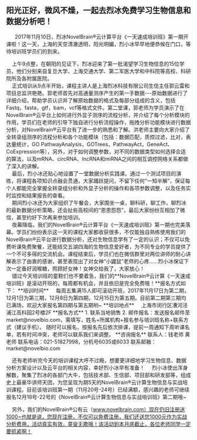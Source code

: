 ## **阳光正好，微风不燥，一起去烈冰免费学习生物信息和数据分析吧！**
&nbsp;
&nbsp; &nbsp; 2017年11月10日，烈冰NovelBrain®云计算平台《一天速成培训班》第一期开课啦！这一天，上海的天空清澈透明，阳光明媚，烈小冰早早地便恭候在门口，等待培训班学员们的到来。
<div style="text-align:center"><img data-src="1.jpg" 
width="300px" ></img> 
</div> 
&nbsp; &nbsp; 上午9点整，在朝阳的见证下，烈冰迎来了第一批渴望学习生物信息的15位学员，他们分别来自复旦大学、上海交通大学、第二军医大学和中科院等高校、科研院所及各附属医院。
<div style="text-align:center"><img data-src="2.jpg" 
width="300px" ></img> 
</div> 
&nbsp; &nbsp; 正式培训从9点半开始，课程主讲人是上海烈冰科技有限公司生信主任郭云雷和项目总监洪艳艳。郭老师首先对高通量测序产生的第一手数据---原始数据进行了详细介绍，帮助学员认识并了解原始数据的格式及每部分组成的含义，包括Fastq，fasta，gtf，bam，vcf等格式文件。第二堂课，郭老师为学员演示了在NovelBrain®云平台上如何进行外显子测序的流程分析，并介绍了每个分析模块的作用，学员们在老师的引导下独自进行分析流程操作，拖拽分析功能模块进行数据分析，对NovelBrain®云平台有了进一步的熟悉和了解。洪老师主要向大家介绍了全转录组测序的流程分析和各个功能模块（包括：数据匹配，质控过滤，比对，表达量统计，GO PathwayAnalysis，GOTrees，PathwayAct，GeneAct、CoExpression等），另外，对于如何调整参数，对不同的数据类型如何选择合适的算法，以及mRNA、circRNA、lncRNA和miRNA之间的相互调控网络关系都做了深入的讲解。
<div style="text-align:center"><img data-src="3.jpg" 
width="300px" ></img> 
</div> 
<div style="text-align:center"><img data-src="3.jpg" width="500px" ></img>
</div>
&nbsp; &nbsp; 最后，烈小冰还贴心地设置了一堂数据分析实践课。通过一个测试项目的演练，将课程各项知识点融会贯通，大家踊跃提问，不留下任何“一知半解”，保证每个人都能完全掌握全转录组分析和外显子分析的操作和各项参数调整，以及任务实时监控和结果报告的查看。
<div style="text-align:center"><img data-src="4.jpg" 
width="300px" ></img> 
</div> 
&nbsp; &nbsp; 期间烈小冰还为大家组织了午餐会，大家围坐一桌，聊科研，聊工作，聊烈冰的最新数据分析策略，还会扯些高校间的“恩恩怨怨”，最后大家纷纷互相加了微信，甚至约好下次再来参加培训。
<div style="text-align:center"><img data-src="5.jpg" 
width="300px" ></img> 
</div> 
&nbsp; &nbsp; 夜幕降临，我们的NovelBrain®云计算平台《一天速成培训班》第一期也完美落幕。学员们纷纷表示这一天的课程大家都收获很多，不仅能独自熟练使用我们的NovelBrain®云平台进行数据分析，还对生物信息学有了一定的认识；不仅可以免费听课免费聚餐，还能结交五湖四海的生物信息爱好者，为不同专业的学员提供了一个不可多得的交流机会。课程结束后，学员们也在微信群里对两位讲师的耐心讲解表示了由衷的感谢，甚至表现出了对女神“小鼹鼠”老师的心疼……烈小冰保证下次一定备好润喉糖，照顾好女神！女神交给我了，大家放心！
<div style="text-align:center"><img data-src="6.jpg" 
width="300px" ></img> 
</div> 
&nbsp; &nbsp; 错过今天培训班的童鞋们也不要着急，我们的**NovelBrain®云计算《一天速成培训班》是滚动开班的，每周都有机会，并且依旧是完全免费哦！**报名方式如下：
**培训时间**
&nbsp; &nbsp; 每周五集满15人即可滚动开班，2017年11月17日为第二期，12月1日为第三期，12月8日为第四期，12月15日为第五期。目前第二期第三期均已满场，欢迎大家报名第四期与第五期哟~
**培训地点**
&nbsp; &nbsp; 上海市闵行区漕河泾浦江高科园2号楼2F
**报名方式**
1.	联系当地销售
2.	邮件报名：发送报名邮件至market@novelbio.com，需填写，姓名+所属机构+报名参与培训班名称+联系方式（建议手机）。
随时可以报名，按报名先后依次排课，提前一周通知下周听课名单，若有时间冲突，老师可以联系我们来调整。
**咨询报名**
联系人：钱老师 黄老师
联系电话：021-51827998，分机号6035或6033
联系邮箱：market@novelbio.com

&nbsp; &nbsp; 还有老师听完今天的培训课程大呼不过瘾，想要更详细地学习生物信息、数据分析方案设计以及云平台的相关内容，幸好烈小冰早有准备！
&nbsp; &nbsp; 烈小冰使出浑身解数，聚集了烈冰的各部门大牛，包括技术部、生信部、项目部和研发部等，组成史上最豪华讲师天团，为您呈现为期5天的NovelBrain®云计算生物信息与实战培训课程。目前该培训班第一期（11月20号-24号）已经满额，感兴趣的老师可继续报名12月18号-22号的《NovelBrain®云计算生物信息与实战培训班》第二期哦~

&nbsp; &nbsp; 另外，我们的NovelBrain®公有云（www.novelbrain.com）现在仍旧注册送1000~也就是说，您现在注册，不仅可以免费注册，我们还送您1000元作为实战分析费用，活动真实有效，童叟无欺哦！该活动到本月底截止，各位老师同学一定要抓紧啊！
<div style="text-align:center"><img data-src="7.jpg" 
width="300px" ></img> 
</div> 